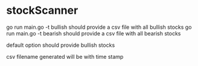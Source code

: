 # stockScanner

go run main.go -t bullish should provide a csv file with all bullish stocks
go run main.go -t bearish should provide a csv file with all bearish stocks

default option should provide bullish stocks

csv filename generated will be with time stamp
